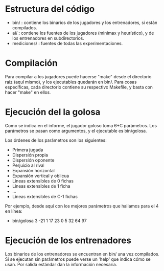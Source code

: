 # Estructura del código

* bin/ : contiene los binarios de los jugadores y los entrenadores, si están compilados.
* ai/ : contiene los fuentes de los jugadores (minimax y heurístico), y de los entrenadores en subdirectorios.
* mediciones/ : fuentes de todas las experimentaciones.


# Compilación

Para compilar a los jugadores puede hacerse "make" desde el directorio raiz (aquí mismo), y los ejecutables quedarán en bin/.
Para cosas específicas, cada directorio contiene su respectivo Makefile, y basta con hacer "make" en ellos.


# Ejecución del la golosa
Como se indica en el informe, el jugador goloso toma 6+C parámetros. Los parámetros se pasan como argumentos, y el ejecutable es bin/golosa.

Los órdenes de los parámetros son los siguientes:

* Primera jugada
* Dispersión propia
* Dispersión oponente
* Perjuicio al rival
* Expansión horizontal
* Expansión vertical y oblicua
* Líneas extensibles de 0 fichas
* Líneas extensibles de 1 ficha
* ...
* Líneas extensibles de C-1 fichas

Por ejemplo, desde aquí con los mejores parámetros que hallamos para el 4 en línea:

* bin/golosa 3 -21 1 17 23 0 5 32 64 97



# Ejecución de los entrenadores

Los binarios de los entrenadores se encuentran en bin/ una vez compilados. Si se ejecutan sin parámetros puede verse un 'help' que indica cómo se usan. Por salida estándar dan la información necesaria.
